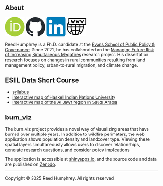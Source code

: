 ## About
[![ORCID](images/orcid_logo.svg)](https://orcid.org/0000-0003-2313-1399)
[![GitHub](images/github_logo.svg)](https://github.com/reedhum)
[![LinkedIn](images/linkedin_logo.svg)](https://www.linkedin.com/in/reedhum)
[![Website](images/www_icon.svg)](https://reedhumphrey.com)

Reed Humphrey is a Ph.D. candidate at the [Evans School of Public Policy & Governance](https://evans.uw.edu/). 
Since 2021, he has collaborated on the [Managing Future Risk of Increasing Simultaneous Megafires](https://evans.uw.edu/faculty-research/research-centers-and-projects/managing-future-risk-of-increasing-simultaneous-megafires/) research project. 
His dissertation research focuses on changes in rural communities resulting from land management policy, urban-to-rural migration, and climate change. 

## ESIIL Data Short Course
- [syllabus](https://cu-esiil-edu.github.io/2025-data-short-course/)
- [interactive map of Haskell Indian Nations University](...)
- [interactive map of the Al Jawf region in Saudi Arabia](...)

## burn_viz
The burn_viz project provides a novel way of visualizing areas that have burned over multiple years. 
In addition to wildfire perimeters, the web application shows population density and landcover type. 
Viewing these spatial layers simultaneously allows users to discover relationships, generate research questions, and consider policy implications. 

The application is accessible at [shinyapps.io](https://reedhum.shinyapps.io/burn_viz/), and the source code and data are published on [Zenodo](https://zenodo.org/doi/10.5281/zenodo.11377359). 

---

Copyright © 2025 Reed Humphrey. All rights reserved.
